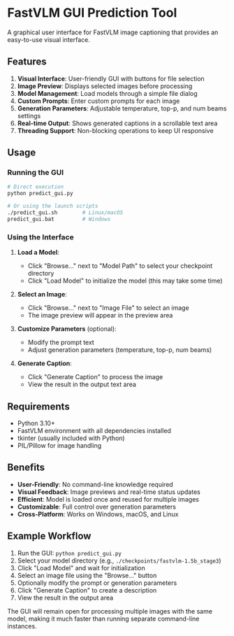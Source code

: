 # FastVLM GUI Prediction Tool

A graphical user interface for FastVLM image captioning that provides an easy-to-use visual interface.

## Features

1. **Visual Interface**: User-friendly GUI with buttons for file selection
2. **Image Preview**: Displays selected images before processing
3. **Model Management**: Load models through a simple file dialog
4. **Custom Prompts**: Enter custom prompts for each image
5. **Generation Parameters**: Adjustable temperature, top-p, and num beams settings
6. **Real-time Output**: Shows generated captions in a scrollable text area
7. **Threading Support**: Non-blocking operations to keep UI responsive

## Usage

### Running the GUI

```bash
# Direct execution
python predict_gui.py

# Or using the launch scripts
./predict_gui.sh        # Linux/macOS
predict_gui.bat         # Windows
```

### Using the Interface

1. **Load a Model**:
   - Click "Browse..." next to "Model Path" to select your checkpoint directory
   - Click "Load Model" to initialize the model (this may take some time)

2. **Select an Image**:
   - Click "Browse..." next to "Image File" to select an image
   - The image preview will appear in the preview area

3. **Customize Parameters** (optional):
   - Modify the prompt text
   - Adjust generation parameters (temperature, top-p, num beams)

4. **Generate Caption**:
   - Click "Generate Caption" to process the image
   - View the result in the output text area

## Requirements

- Python 3.10+
- FastVLM environment with all dependencies installed
- tkinter (usually included with Python)
- PIL/Pillow for image handling

## Benefits

- **User-Friendly**: No command-line knowledge required
- **Visual Feedback**: Image previews and real-time status updates
- **Efficient**: Model is loaded once and reused for multiple images
- **Customizable**: Full control over generation parameters
- **Cross-Platform**: Works on Windows, macOS, and Linux

## Example Workflow

1. Run the GUI: `python predict_gui.py`
2. Select your model directory (e.g., `./checkpoints/fastvlm-1.5b_stage3`)
3. Click "Load Model" and wait for initialization
4. Select an image file using the "Browse..." button
5. Optionally modify the prompt or generation parameters
6. Click "Generate Caption" to create a description
7. View the result in the output area

The GUI will remain open for processing multiple images with the same model, making it much faster than running separate command-line instances.